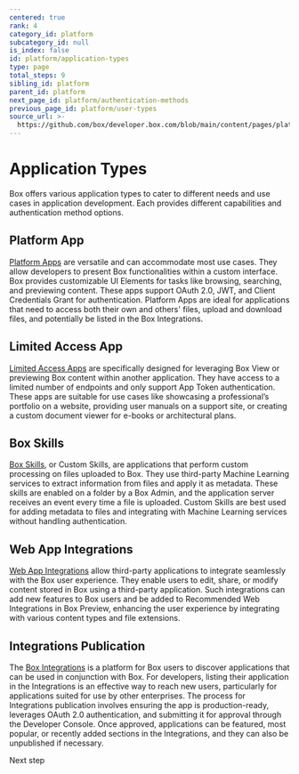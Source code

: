 ```yaml
---
centered: true
rank: 4
category_id: platform
subcategory_id: null
is_index: false
id: platform/application-types
type: page
total_steps: 9
sibling_id: platform
parent_id: platform
next_page_id: platform/authentication-methods
previous_page_id: platform/user-types
source_url: >-
  https://github.com/box/developer.box.com/blob/main/content/pages/platform/application-types.md
---
```

# Application Types

Box offers various application types to cater to different needs and use cases
in application development. Each provides different capabilities and
authentication method options.

## Platform App

[Platform Apps][custom_app] are versatile and can accommodate most use cases.
They allow developers to present Box functionalities within a custom interface.
Box
provides customizable UI Elements for tasks like browsing, searching, and
previewing content. These apps support OAuth 2.0, JWT, and Client Credentials
Grant for authentication. Platform Apps are ideal for applications that need to
access both their own and others' files, upload and download files, and
potentially be listed in the Box Integrations.

## Limited Access App

[Limited Access Apps][limited_app] are specifically designed for leveraging Box
View or
previewing Box content within another application. They have access to a
limited number of endpoints and only support App Token authentication. These
apps are suitable for use cases like showcasing a professional’s portfolio on a
website, providing user manuals on a support site, or creating a custom
document viewer for e-books or architectural plans.

## Box Skills

[Box Skills][skills], or Custom Skills, are applications that perform custom
processing
on files uploaded to Box. They use third-party Machine Learning services to
extract information from files and apply it as metadata. These skills are
enabled on a folder by a Box Admin, and the application server receives an
event every time a file is uploaded. Custom Skills are best used for adding
metadata to files and integrating with Machine Learning services without
handling authentication.

## Web App Integrations

[Web App Integrations][web_app] allow third-party applications to integrate
seamlessly
with the Box user experience. They enable users to edit, share, or modify
content stored in Box using a third-party application. Such integrations can
add new features to Box users and be added to Recommended Web Integrations in Box Preview,
enhancing the user experience by integrating with various content types and
file extensions.

## Integrations Publication

The [Box Integrations][integrations] is a platform for Box users to discover
applications that
can be used in conjunction with Box. For developers, listing their application
in the Integrations is an effective way to reach new users, particularly for
applications suited for use by other enterprises. The process for Integrations
publication involves ensuring the app is production-ready, leverages OAuth 2.0
authentication, and submitting it for approval through the Developer Console.
Once approved, applications can be featured, most popular, or recently added
sections in the Integrations, and they can also be unpublished if necessary.

<Next>

Next step

</Next>

[custom_app]: g://applications/app-types/platform-apps
[limited_app]: g://applications/app-types/limited-access-apps
[skills]: g://applications/app-types/custom-skills
[web_app]: g://applications/web-app-integrations
[integrations]: g://applications/integrations/